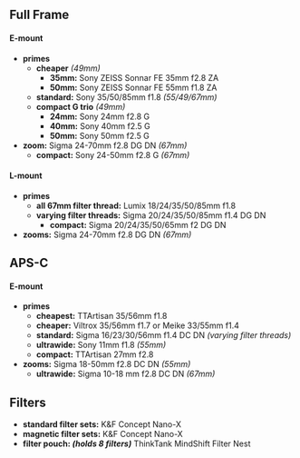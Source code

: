 ## Full Frame

#### E-mount

- **primes**
	- **cheaper** *(49mm)*
		- **35mm:** Sony ZEISS Sonnar FE 35mm f2.8 ZA
		- **50mm:** Sony ZEISS Sonnar FE 55mm f1.8 ZA
	- **standard:** Sony 35/50/85mm f1.8 *(55/49/67mm)*
	- **compact G trio** *(49mm)*
		- **24mm:** Sony 24mm f2.8 G
		- **40mm:** Sony 40mm f2.5 G
		- **50mm:** Sony 50mm f2.5 G
- **zoom:** Sigma 24-70mm f2.8 DG DN *(67mm)*
	- **compact:** Sony 24-50mm f2.8 G *(67mm)*

#### L-mount

- **primes** 
	- **all 67mm filter thread:** Lumix 18/24/35/50/85mm f1.8
	- **varying filter threads:** Sigma 20/24/35/50/85mm f1.4 DG DN
		- **compact:** Sigma 20/24/35/50/65mm f2 DG DN
- **zooms:** Sigma 24-70mm f2.8 DG DN *(67mm)*

## APS-C

#### E-mount

- **primes** 
	- **cheapest:** TTArtisan 35/56mm f1.8
	- **cheaper:** Viltrox 35/56mm f1.7 or Meike 33/55mm f1.4
	- **standard:** Sigma 16/23/30/56mm f1.4 DC DN *(varying filter threads)*
	- **ultrawide:** Sony 11mm f1.8 *(55mm)*
	- **compact:** TTArtisan 27mm f2.8
- **zooms:** Sigma 18-50mm f2.8 DC DN *(55mm)*
	- **ultrawide:** Sigma 10-18 mm f2.8 DC DN *(67mm)* 

## Filters

- **standard filter sets:** K&F Concept Nano-X
- **magnetic filter sets:** K&F Concept Nano-X
- **filter pouch: *(holds 8 filters)*** ThinkTank MindShift Filter Nest